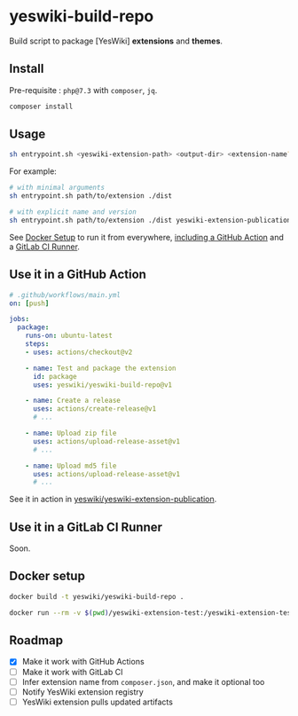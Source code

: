 # yeswiki-build-repo

Build script to package [YesWiki] **extensions** and **themes**.

## Install

Pre-requisite : `php@7.3` with `composer`, `jq`.

```bash
composer install
```

## Usage

```bash
sh entrypoint.sh <yeswiki-extension-path> <output-dir> <extension-name?> <extension-version?>
```

For example:

```bash
# with minimal arguments
sh entrypoint.sh path/to/extension ./dist

# with explicit name and version
sh entrypoint.sh path/to/extension ./dist yeswiki-extension-publication 2020-09-27-1
```

See [Docker Setup](#docker-setup) to run it from everywhere, [including a GitHub Action](#use-it-in-a-github-action) and a [GitLab CI Runner](#use-it-in-a-gitlab-ci-runner).

## Use it in a GitHub Action

```yaml
# .github/workflows/main.yml
on: [push]

jobs:
  package:
    runs-on: ubuntu-latest
    steps:
    - uses: actions/checkout@v2

    - name: Test and package the extension
      id: package
      uses: yeswiki/yeswiki-build-repo@v1

    - name: Create a release
      uses: actions/create-release@v1
      # ...

    - name: Upload zip file
      uses: actions/upload-release-asset@v1
      # ...

    - name: Upload md5 file
      uses: actions/upload-release-asset@v1
      # ...
```

See it in action in [yeswiki/yeswiki-extension-publication](https://github.com/yeswiki/yeswiki-extension-publication).

## Use it in a GitLab CI Runner

Soon.

<!-- See it in action in [oncletom/yeswiki-extension-test](https://gitlab.com/oncletom/yeswiki-extension-test). -->

## Docker setup

```bash
docker build -t yeswiki/yeswiki-build-repo .
```

```bash
docker run --rm -v $(pwd)/yeswiki-extension-test:/yeswiki-extension-test yeswiki/yeswiki-build-repo /yeswiki-extension-test /tmp/output
```
## Roadmap

- [x] Make it work with GitHub Actions
- [ ] Make it work with GitLab CI
- [ ] Infer extension name from `composer.json`, and make it optional too
- [ ] Notify YesWiki extension registry
- [ ] YesWiki extension pulls updated artifacts
